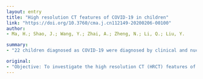 ```yaml
---
layout: entry
title: "High resolution CT features of COVID-19 in children"
link: "https://doi.org/10.3760/cma.j.cn112149-20200206-00100"
author:
- Ma, H.; Shao, J.; Wang, Y.; Zhai, A.; Zheng, N.; Li, Q.; Liu, Y.

summary:
- "22 children diagnosed as COVID-19 were diagnosed by clinical and nucleic acid testing in Wuhan Children's Hospital, Tongji Medical College, Huazhong University of Science and Technology from January 25 to February 5, 2020. There were 12 boys and 10 girls, aged from 2 months to 14 years old, with a median age of 4 years, and 14 patients were under 5 years old."

original:
- "Objective: To investigate the high resolution CT (HRCT) features of COVID-19 in children. Methods: A retrospective analysis was performed on the chest HRCT findings of 22 children who were diagnosed as COVID-19 by clinical and nucleic acid testing in Wuhan Children's Hospital, Tongji Medical College, Huazhong University of Science and Technology from January 25 to February 5, 2020. There were 12 boys and 10 girls, aged from 2 months to 14 years old, with a median age of 4 years, and 14 patients were under 5 years old. The characteristics of lung lesions on HRCT such as distribution, shape, density and so on and whether there were hilar and mediastinal lymph node enlargement and pleural changes were evaluated by 2 radiologists. Results: In all of the 22 patients, the chest CT manifestations were normal in 3 patients (3/22), meanwhile the lung involvement of the lesion was found in 19 patients (19/22). Among them, 7 patients had unilateral lung involvement, and 12 patients had bilateral involvement. The HRCT manifestations were as follows. The HRCT showed the ground glass opacity (GGO) in 6 patients, including 4 cases with light opacity and 2 with typical crazy paving sign. Four patients had lung consolidation, with local fibrous stripes and patchy hyperdensity. Six patients had mixed GGO, including 1 case with right white lung. The bronchopneumonia-like changes were seen in 3 cases with scattered spot-like or mixed patchy. The lesions in the lower lobe were more serious than those in the upper lobe, and the lesions in the lateroposterior zone of the lung were more common than those in the apical and central area of the lung. No enlarged lymph nodes and pleural effusion were seen in all patients, but 1 case had thickened interlobar pleura. Conclusions: The HRCT manifestations of COVID-19 in children are varied, and the comprehensive assessment need to be made in combination with epidemiological data, clinical manifestations and laboratory tests. However, the chest HRCT plays an important role in early diagnosis, prevention and management of COVID-19."
---
```


